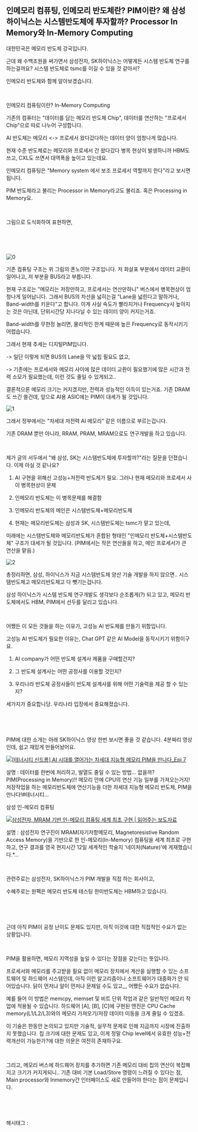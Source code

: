 ## 인메모리 컴퓨팅, 인메모리 반도체란? PIM이란? 왜 삼성 하이닉스는 시스템반도체에 투자할까? Processor In Memory와 In-Memory Computing

대한민국은 메모리 반도체 강국입니다.

근데 왜 수백조원을 써가면서 삼성전자, SK하이닉스는 어떻게든 시스템 반도체 연구를 하는걸까요? 시스템 반도체로 tsmc를 이길 수 있을 것 같아서?

인메모리 반도체와 함께 알아보겠습니다.

​

인메모리 컴퓨팅이란? In-Memory Computing

기존의 컴퓨터는 "데이터를 담는 메모리 반도체 Chip", 데이터를 연산하는 "프로세서 Chip"으로 따로 나누어 구성합니다.

AI 반도체는 메모리 <-> 프로세서 왔다갔다하는 데이터 양이 엄청나게 많습니다.

현재 수준 반도체로는 메모리와 프로세서 간 왔다갔다 병목 현상이 발생하니까 HBM도 쓰고, CXL도 쓰면서 대역폭을 높이고 있는데요.

인메모리 컴퓨팅은 "Memory system 에서 보조 프로세서 역할까지 한다"라고 보시면 됩니다.

PIM 반도체라고 불리는 Processor in Memory라고도 불리죠. 혹은 Processing in Memory요.

​

그림으로 도식화하여 표현하면,

​

​

![0](/asset/img/223292963243/0.png)

기존 컴퓨팅 구조는 위 그림의 폰노이만 구조입니다. 저 화살표 부분에서 데이터 교환이 일어나고, 저 부분을 BUS라고 부릅니다.

현재 구조로는 "메모리는 저장만하고, 프로세서는 연산만하니" 버스에서 병목현상이 엄청나게 일어납니다. 그래서 BUS의 차선을 넓히는걸 "Lane을 넓힌다고 말하거나, Band-width를 키운다"고 합니다. 이게 사실 속도가 빨라지거나 Frequency사 높아지는 것은 아닌데, 단위시간당 지나다닐 수 있는 데이터 양이 커지는거죠.

Band-width를 무한정 늘리면, 물리적인 한계 때문에 높은 Frequency로 동작시키기 어렵습니다.

그래서 현재 추세는 디지털PIM입니다. 

-> 일단 이렇게 되면 BUS의 Lane을 막 넓힙 필요도 없고,

-> 기존에는 프로세서와 메모리 사이에 많은 데이터 교환이 필요했기에 많은 시간과 전력 소모가 필요했는데, 이런 것도 줄일 수 있게되고..

결론적으론 메모리 크기는 커지겠지만, 전력과 성능적인 이득이 있는거죠. 기존 DRAM도 쓰긴 쓸건데, 앞으로 AI용 ASIC에는 PIM이 대세가 될 것입니다.

![1](/asset/img/223292963243/1.png)

그래서 정부에서는 "차세대 저전력 AI 메모리" 같은 이름으로 부르는겁니다.

기존 DRAM 뿐만 아니라, RRAM, PRAM, MRAM으로도 연구개발을 하고 있습니다.

​

제가 글의 서두에서 "왜 삼성, SK는 시스템반도체에 투자할까?"라는 질문을 던졌습니다. 이제 아실 것 같나요?

1) AI 구현을 위해선 고성능+저전력 반도체가 필요. 그러나 현재 메모리와 프로세서 사이 병목현상이 문제

2) 인메모리 반도체는 이 병목문제를 해결함

3) 인메모리 반도체의 메인은 시스템반도체+메모리반도체

4) 현재는 메모리반도체는 삼성과 SK, 시스템반도체는 tsmc가 맡고 있는데,

미래에는 시스템반도체와 메모리반도체가 혼합된 형태인 "인메모리 반도체+시스템반도체" 구조가 대세가 될 것입니다. (PIM에서는 작은 연산들을 하고, 메인 프로세서가 큰 연산을 맡음.)

![2](/asset/img/223292963243/2.png)

총정리하면,  삼성, 하이닉스가 지금 시스템반도체 양산 기술 개발을 하지 않으면.. 시스템반도체고 메모리반도체고 다 뺏기는겁니다.

삼성 하이닉스가 시스템 반도체 연구개발도 생각보다 순조롭게(?) 되고 있고, 메모리 반도체에서도 HBM, PIM에서 선두를 달리고 있습니다.

​

어쨌든 이 모든 것들을 하는 이유가, 고성능 AI 반도체를 만들기 위함입니다.

고성능 AI 반도체가 필요한 이유는, Chat GPT 같은 AI Model을 동작시키기 위함이구요.

1) AI company가 어떤 반도체 설계사 제품을 구매할건지?

2) 그 반도체 설계사는 어떤 공정사를 이용할 것인지?

3) 우리나라 반도체 공정사들이 반도체 설계사를 위해 어떤 기술력을 제공 할 수 있는지?

세가지가 중요합니당. 우리나라 입장에서 중요해졌습니다.

​

​

PIM에 대한 소개는 아래 SK하이닉스 영상 한번 보시면 좋을 것 같습니다. 4분짜리 영상인데, 쉽고 재밌게 만들어놨어요.

[![[테너시티 신드롬] AI 시대를 열어가는 차세대 지능형 메모리 PIM을 만나다_Epi 7](https://i.ytimg.com/vi/rvLJqF-GL4E/hqdefault.jpg)](https://youtu.be/rvLJqF-GL4E?si=-BXwixslKNK4BtoO)

설명 : 데이터를 한번에 처리하고, 발열도 줄일 수 있는 방법... 없을까? PIM(Processing in Memory)!! 메모리 안에 CPU의 연산 기능 일부를 가져오는거지! 저장작업을 하는 메모리반도체에 연산기능을 더한 차세대 지능형 메모리 반도체, PIM을 만나다!#테너시티...

삼성 인-메모리 컴퓨팅

[![삼성전자, MRAM 기반 인-메모리 컴퓨팅 세계 최초 구현 | 읽어주는 보도자료](https://i.ytimg.com/vi/mxMBakcH-tU/hqdefault.jpg)](https://youtu.be/mxMBakcH-tU?si=66SNukl39YQ00QzW)

설명 : 삼성전자 연구진이 MRAM(자기저항메모리, Magnetoresistive Random Access Memory)을 기반으로 한 인-메모리(In-Memory) 컴퓨팅을 세계 최초로 구현하고, 연구 결과를 영국 현지시간 12일 세계적인 학술지 '네이처(Nature)'에 게재했습니다.*...

​

관련주로는 삼성전자, SK하이닉스가 PIM 개발을 직접 하는 회사이고,

수혜주로는 원팩은 메모리 반도체 테스팅 한미반도체는 HBM하고 있습니다.

​

​

근데 아직 PIM이 공정 난이도 문제도 있지만, 아직 이것에 대한 직접적인 수요가 없는 상황입니다.

​

PIM을 활용하면, 메모리 지역성을 높일 수 있다는 장점을 갖는다는 뜻입니다.

프로세서와 메모리를 주고받을 필요 없이 메모리 장치에서 계산을 실행할 수 있는 소프트웨어 및 하드웨어 시스템인데, 아직 이런 알고리즘이나 소프트웨어가 대중화가 안 되어있습니다. 닭이 먼저냐 알이 먼저냐 문제일 수도 있고,,, 어쨌든 수요가 없습니다.

예를 들어 이 방법은 memcpy, memset 및 비트 단위 작업과 같은 일반적인 메모리 작업에 적용될 수 있습니다. 하드웨어 [A], [B], [C]에 구현된 엔진은 CPU Cache memory(L1/L2/L3)와의 메모리 가져오기/저장 데이터 이동을 크게 줄일 수 있겠죠.

이 기술은 한동안 논의되고 있지만 기술적, 실무적 문제로 인해 지금까지 시장에 진출하지 못했습니다. 칩 크기에 대한 문제도 있고, 이게 정말 Chip level에서 유효한 성능+전력개선이 가능한가?에 대한 의문은 여전히 존재하구요.

​

그리고, 메모리 버스에 하드웨어 장치를 추가하면 기존 메모리 대비 칩의 연산이 복잡해지고 크기가 커지게되니.. 기존 대비 기본 Load/Store 명령이 느려질 수 있다는 점, Main processor와 Inmemory간 인터페이스도 새로 만들어야 한다는 점이 문제입니다.

​

​

 해시태그 : 